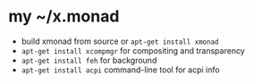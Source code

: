# my ~/x.monad

* build xmonad from source or `apt-get install xmonad`
* `apt-get install xcompmgr` for compositing and transparency
* `apt-get install feh` for background
* `apt-get install acpi` command-line tool for acpi info
